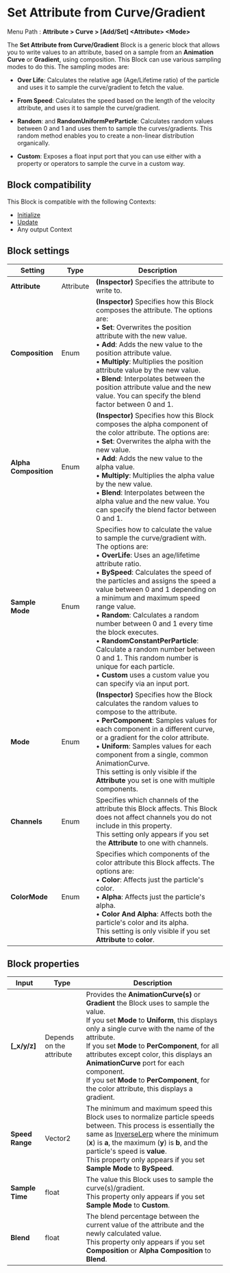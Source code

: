 # Set Attribute from Curve/Gradient

Menu Path : **Attribute > Curve > [Add/Set] \<Attribute> \<Mode>**

The **Set Attribute from Curve/Gradient** Block is a generic block that allows you to write values to an attribute, based on a sample from an **Animation Curve** or **Gradient**, using composition. This Block can use various sampling modes to do this. The sampling modes are:

- **Over Life**: Calculates the relative age (Age/Lifetime ratio) of the particle and uses it to sample the curve/gradient to fetch the value.

- **From Speed**: Calculates the speed based on the length of the velocity attribute, and uses it to sample the curve/gradient.
- **Random**: and **RandomUniformPerParticle**: Calculates random values between 0 and 1 and uses them to sample the curves/gradients. This random method enables you to create a non-linear distribution organically.
- **Custom**: Exposes a float input port that you can use either with a property or operators to sample the curve in a custom way.

## Block compatibility

This Block is compatible with the following Contexts:

- [Initialize](Context-Initialize.md)
- [Update](Context-Update.md)
- Any output Context

## Block settings

| **Setting**           | **Type**  | **Description**                                              |
| --------------------- | --------- | ------------------------------------------------------------ |
| **Attribute**         | Attribute | **(Inspector)** Specifies the attribute to write to.         |
| **Composition**       | Enum      | **(Inspector)** Specifies how this Block composes the attribute. The options are:<br/>&#8226; **Set**: Overwrites the position attribute with the new value.<br/>&#8226; **Add**: Adds the new value to the position attribute value.<br/>&#8226; **Multiply**: Multiplies the position attribute value by the new value.<br/>&#8226; **Blend**: Interpolates between the position attribute value and the new value. You can specify the blend factor between 0 and 1. |
| **Alpha Composition** | Enum      | **(Inspector)** Specifies how this Block composes the alpha component of the color attribute. The options are:<br/>&#8226; **Set**: Overwrites the alpha with the new value.<br/>&#8226; **Add**: Adds the new value to the alpha value.<br/>&#8226; **Multiply**: Multiplies the alpha value by the new value.<br/>&#8226; **Blend**: Interpolates between the alpha value and the new value. You can specify the blend factor between 0 and 1. |
| **Sample Mode**       | Enum      | Specifies how to calculate the value to sample the curve/gradient with. The options are:<br/>&#8226; **OverLife**: Uses an age/lifetime attribute ratio. <br/>&#8226; **BySpeed**: Calculates the speed of the particles and assigns the speed a value between 0 and 1 depending on a minimum and maximum speed range value.  <br/>&#8226;  **Random**: Calculates a random number between 0 and 1 every time the block executes. <br/>&#8226;  **RandomConstantPerParticle**: Calculate a random number between 0 and 1. This random number is unique for each particle. <br/>&#8226;  **Custom** uses a custom value you can specify via an input port. |
| **Mode**              | Enum      | **(Inspector)** Specifies how the Block calculates the random values to compose to the attribute.<br/>&#8226; **PerComponent**: Samples values for each component in a different curve, or a gradient for the color attribute.<br/>&#8226; **Uniform**: Samples values for each component from a single, common AnimationCurve.<br/>This setting is only visible if the **Attribute** you set is one with multiple components. |
| **Channels**          | Enum      | Specifies which channels of the attribute this Block affects. This Block does not affect channels you do not include in this property.<br/>This setting only appears if you set the **Attribute** to one with channels. |
| **ColorMode**         | Enum      | Specifies which components of the color attribute this Block affects. The options are:<br/>&#8226; **Color**: Affects just the particle's color.<br/>&#8226; **Alpha**: Affects just the particle's alpha.<br/>&#8226; **Color And Alpha**: Affects both the particle's color and its alpha.<br/>This setting is only visible if you set **Attribute** to **color**. |

##  Block properties

| **Input**               | **Type**                 | **Description**                                              |
| ----------------------- | ------------------------ | ------------------------------------------------------------ |
| **<Attribute>[_x/y/z]** | Depends on the attribute | Provides the **AnimationCurve(s)** or **Gradient** the Block uses to sample the value.<br/> If you set **Mode** to **Uniform**, this displays only a single curve with the name of the attribute.<br/> If you set **Mode** to **PerComponent**, for all attributes except color, this displays an **AnimationCurve** port for each component.<br/> If you set **Mode** to **PerComponent**, for the color attribute, this displays a gradient. |
| **Speed Range**         | Vector2                  | The minimum and maximum speed this Block uses to normalize particle speeds between. This process is essentially the same as [InverseLerp](https://docs.unity3d.com/ScriptReference/Mathf.InverseLerp.html) where the minimum (**x**) is **a**, the maximum (**y**) is **b**, and the particle's speed is **value**.<br/> This property only appears if you set **Sample Mode** to **BySpeed**. |
| **Sample Time**         | float                    | The value this Block uses to sample the curve(s)/gradient.<br/>This property only appears if you set **Sample Mode** to **Custom**. |
| **Blend**               | float                    | The blend percentage between the current value of the attribute and the newly calculated value.<br/>This property only appears if you set **Composition** or **Alpha Composition** to **Blend**. |
